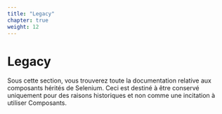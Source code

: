 ```yaml
---
title: "Legacy"
chapter: true
weight: 12
---
```


# Legacy

Sous cette section, vous trouverez toute la documentation relative aux 
composants hérités de Selenium. Ceci est destiné à être conservé 
uniquement pour des raisons historiques et non comme une 
incitation à utiliser Composants.
